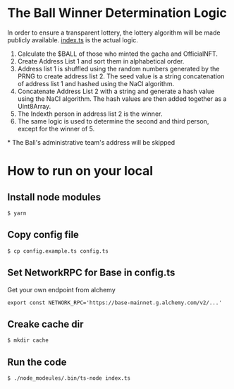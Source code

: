 # The Ball Winner Determination Logic

In order to ensure a transparent lottery, the lottery algorithm will be made publicly available. [index.ts](./index.ts) is the actual logic.

1. Calculate the $BALL of those who minted the gacha and OfficialNFT.
2. Create Address List 1 and sort them in alphabetical order.
3. Address list 1 is shuffled using the random numbers generated by the PRNG to create address list 2. The seed value is a string concatenation of address list 1 and hashed using the NaCl algorithm.
4. Concatenate Address List 2 with a string and generate a hash value using the NaCl algorithm. The hash values are then added together as a Uint8Array.
5. The Indexth person in address list 2 is the winner.
6. The same logic is used to determine the second and third person, except for the winner of 5.

\* The Ball's administrative team's address will be skipped

# How to run on your local

## Install node modules

```
$ yarn
```

## Copy config file

```
$ cp config.example.ts config.ts
```

## Set NetworkRPC for Base in config.ts

Get your own endpoint from alchemy

```
export const NETWORK_RPC='https://base-mainnet.g.alchemy.com/v2/...'
```

## Creake cache dir

```
$ mkdir cache
```

## Run the code

```
$ ./node_modeules/.bin/ts-node index.ts
```
